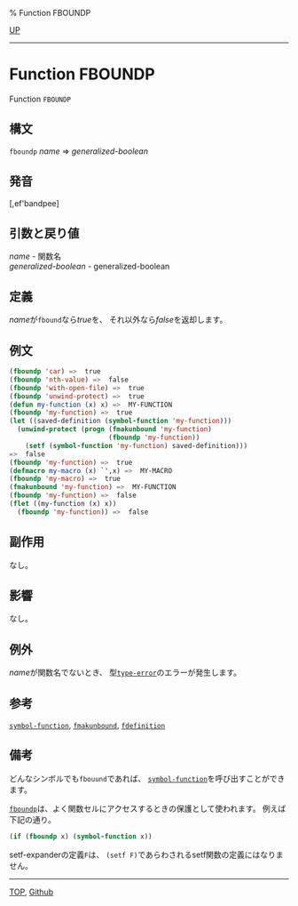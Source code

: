 % Function FBOUNDP

[UP](5.3.html)  

---

# Function **FBOUNDP**


Function `FBOUNDP`


## 構文

`fboundp` *name* => *generalized-boolean*


## 発音

[,ef'bandpee]


## 引数と戻り値

*name* - 関数名  
*generalized-boolean* - generalized-boolean


## 定義

*name*が`fbound`なら*true*を、
それ以外なら*false*を返却します。


## 例文

```lisp
(fboundp 'car) =>  true
(fboundp 'nth-value) =>  false
(fboundp 'with-open-file) =>  true
(fboundp 'unwind-protect) =>  true
(defun my-function (x) x) =>  MY-FUNCTION
(fboundp 'my-function) =>  true
(let ((saved-definition (symbol-function 'my-function)))
  (unwind-protect (progn (fmakunbound 'my-function)
                         (fboundp 'my-function))
    (setf (symbol-function 'my-function) saved-definition)))
=>  false
(fboundp 'my-function) =>  true
(defmacro my-macro (x) `',x) =>  MY-MACRO
(fboundp 'my-macro) =>  true
(fmakunbound 'my-function) =>  MY-FUNCTION
(fboundp 'my-function) =>  false
(flet ((my-function (x) x))
  (fboundp 'my-function)) =>  false
```


## 副作用

なし。


## 影響

なし。


## 例外

*name*が関数名でないとき、
型[`type-error`](4.4.type-error.html)のエラーが発生します。


## 参考

[`symbol-function`](10.2.symbol-function.html),
[`fmakunbound`](5.3.fmakunbound.html),
[`fdefinition`](5.3.fdefinition.html)


## 備考

どんなシンボルでも`fbouund`であれば、
[`symbol-function`](10.2.symbol-function.html)を呼び出すことができます。

[`fboundp`](5.3.fboundp.html)は、よく関数セルにアクセスするときの保護として使われます。
例えば下記の通り。

```lisp
(if (fboundp x) (symbol-function x))
```

setf-expanderの定義`F`は、
`(setf F)`であらわされるsetf関数の定義にはなりません。


---
[TOP](index.html),  [Github](https://github.com/nptcl/npt-japanese)

